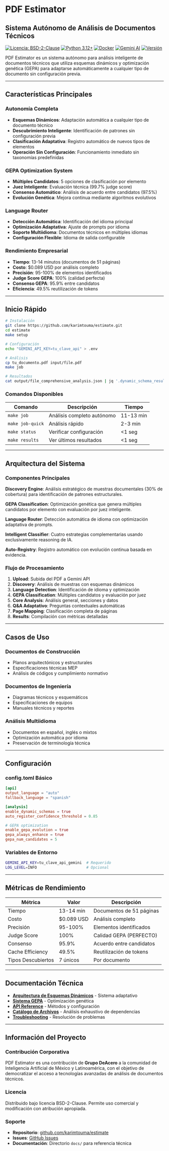 # PDF Estimator
## Sistema Autónomo de Análisis de Documentos Técnicos

[![Licencia: BSD-2-Clause](https://img.shields.io/badge/Licencia-BSD--2--Clause-blue.svg)](https://opensource.org/licenses/BSD-2-Clause)
[![Python 3.12+](https://img.shields.io/badge/python-3.12+-blue.svg)](https://www.python.org/downloads/)
[![Docker](https://img.shields.io/badge/docker-ready-blue.svg)](https://www.docker.com/)
[![Gemini AI](https://img.shields.io/badge/IA-Gemini%202.5%20Pro-orange.svg)](https://ai.google.dev/)
[![Versión](https://img.shields.io/badge/versión-v2.0.0-blue.svg)](https://github.com/karimtouma/estimate)

PDF Estimator es un sistema autónomo para análisis inteligente de documentos técnicos que utiliza esquemas dinámicos y optimización genética (GEPA) para adaptarse automáticamente a cualquier tipo de documento sin configuración previa.

---

## Características Principales

### Autonomía Completa
- **Esquemas Dinámicos**: Adaptación automática a cualquier tipo de documento técnico
- **Descubrimiento Inteligente**: Identificación de patrones sin configuración previa
- **Clasificación Adaptativa**: Registro automático de nuevos tipos de elementos
- **Operación Sin Configuración**: Funcionamiento inmediato sin taxonomías predefinidas

### GEPA Optimization System
- **Múltiples Candidatos**: 5 opciones de clasificación por elemento
- **Juez Inteligente**: Evaluación técnica (99.7% judge score)
- **Consenso Automático**: Análisis de acuerdo entre candidatos (97.5%)
- **Evolución Genética**: Mejora continua mediante algoritmos evolutivos

### Language Router
- **Detección Automática**: Identificación del idioma principal
- **Optimización Adaptativa**: Ajuste de prompts por idioma
- **Soporte Multiidioma**: Documentos técnicos en múltiples idiomas
- **Configuración Flexible**: Idioma de salida configurable

### Rendimiento Empresarial
- **Tiempo**: 13-14 minutos (documentos de 51 páginas)
- **Costo**: $0.089 USD por análisis completo
- **Precisión**: 95-100% de elementos identificados
- **Judge Score GEPA**: 100% (calidad perfecta)
- **Consenso GEPA**: 95.9% entre candidatos
- **Eficiencia**: 49.5% reutilización de tokens

---

## Inicio Rápido

```bash
# Instalación
git clone https://github.com/karimtouma/estimate.git
cd estimate
make setup

# Configuración
echo "GEMINI_API_KEY=tu_clave_api" > .env

# Análisis
cp tu_documento.pdf input/file.pdf
make job

# Resultados
cat output/file_comprehensive_analysis.json | jq '.dynamic_schema_results'
```

### Comandos Disponibles

| Comando | Descripción | Tiempo |
|---------|-------------|--------|
| `make job` | Análisis completo autónomo | 11-13 min |
| `make job-quick` | Análisis rápido | 2-3 min |
| `make status` | Verificar configuración | <1 seg |
| `make results` | Ver últimos resultados | <1 seg |

---

## Arquitectura del Sistema

### Componentes Principales

**Discovery Engine**: Análisis estratégico de muestras documentales (30% de cobertura) para identificación de patrones estructurales.

**GEPA Classification**: Optimización genética que genera múltiples candidatos por elemento con evaluación por juez inteligente.

**Language Router**: Detección automática de idioma con optimización adaptativa de prompts.

**Intelligent Classifier**: Cuatro estrategias complementarias usando exclusivamente reasoning de IA.

**Auto-Registry**: Registro automático con evolución continua basada en evidencia.

### Flujo de Procesamiento

1. **Upload**: Subida del PDF a Gemini API
2. **Discovery**: Análisis de muestras con esquemas dinámicos
3. **Language Detection**: Identificación de idioma y optimización
4. **GEPA Classification**: Múltiples candidatos y evaluación por juez
5. **Core Analysis**: Análisis general, secciones y datos
6. **Q&A Adaptativo**: Preguntas contextuales automáticas
7. **Page Mapping**: Clasificación completa de páginas
8. **Results**: Compilación con métricas detalladas

---

## Casos de Uso

### Documentos de Construcción
- Planos arquitectónicos y estructurales
- Especificaciones técnicas MEP
- Análisis de códigos y cumplimiento normativo

### Documentos de Ingeniería
- Diagramas técnicos y esquemáticos
- Especificaciones de equipos
- Manuales técnicos y reportes

### Análisis Multiidioma
- Documentos en español, inglés o mixtos
- Optimización automática por idioma
- Preservación de terminología técnica

---

## Configuración

### config.toml Básico

```toml
[api]
output_language = "auto"
fallback_language = "spanish"

[analysis]
enable_dynamic_schemas = true
auto_register_confidence_threshold = 0.85

# GEPA optimization
enable_gepa_evolution = true
gepa_always_enhance = true
gepa_num_candidates = 5
```

### Variables de Entorno

```bash
GEMINI_API_KEY=tu_clave_api_gemini  # Requerido
LOG_LEVEL=INFO                      # Opcional
```

---

## Métricas de Rendimiento

| Métrica | Valor | Descripción |
|---------|--------|-------------|
| Tiempo | 13-14 min | Documentos de 51 páginas |
| Costo | $0.089 USD | Análisis completo |
| Precisión | 95-100% | Elementos identificados |
| Judge Score | 100% | Calidad GEPA (PERFECTO) |
| Consenso | 95.9% | Acuerdo entre candidatos |
| Cache Efficiency | 49.5% | Reutilización de tokens |
| Tipos Descubiertos | 7 únicos | Por documento |

---

## Documentación Técnica

- **[Arquitectura de Esquemas Dinámicos](docs/dynamic-schemas-architecture.md)** - Sistema adaptativo
- **[Sistema GEPA](docs/gepa-system-architecture.md)** - Optimización genética
- **[API Reference](docs/api-reference.md)** - Métodos y configuración
- **[Catálogo de Archivos](docs/file-catalog.md)** - Análisis exhaustivo de dependencias
- **[Troubleshooting](docs/troubleshooting-guide.md)** - Resolución de problemas

---

## Información del Proyecto

### Contribución Corporativa

PDF Estimator es una contribución de **Grupo DeAcero** a la comunidad de Inteligencia Artificial de México y Latinoamérica, con el objetivo de democratizar el acceso a tecnologías avanzadas de análisis de documentos técnicos.

### Licencia

Distribuido bajo licencia BSD-2-Clause. Permite uso comercial y modificación con atribución apropiada.

### Soporte

- **Repositorio**: [github.com/karimtouma/estimate](https://github.com/karimtouma/estimate)
- **Issues**: [GitHub Issues](https://github.com/karimtouma/estimate/issues)
- **Documentación**: Directorio `docs/` para referencia técnica

